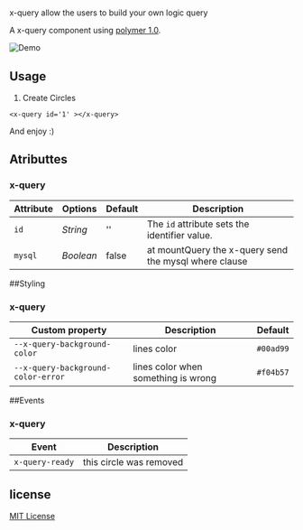 # <x-query>

x-query allow the users to build your own logic query

A x-query component using [polymer 1.0](http://polymer-project.org).

![Demo]( https://cloud.githubusercontent.com/assets/1040010/9999679/11efd212-606e-11e5-857d-8a79cb15a5d2.png)


## Usage

1. Create Circles
```
<x-query id='1' ></x-query>
```

And enjoy :)

## Atributtes


### x-query
Attribute     | Options     | Default              | Description
---           | ---         | ---                  | ---
`id`          | *String*    | ''                   | The `id` attribute sets the identifier value.
`mysql`       | *Boolean*   | false                | at mountQuery the x-query send the mysql where clause


##Styling

### x-query

Custom property | Description | Default
----------------|-------------|----------
`--x-query-background-color` | lines color  | `#00ad99`
`--x-query-background-color-error` | lines color when something is wrong  | `#f04b57`

##Events

### x-query

Event | Description
----------------|-------------
`x-query-ready` | this circle was removed


## license

[MIT License](https://github.com/dreyescat/rating-element/blob/master/LICENSE.md)
